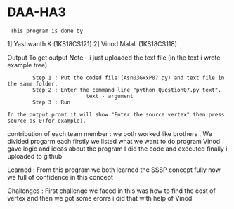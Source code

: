 # DAA-HA3
     This program is done by 
1] Yashwanth K  (1KS18CS121)
2] Vinod Malali (1KS18CS118)

Output 
    To get output 
    Note - i just uploaded the text file (in the text i wrote example tree).
   
            Step 1 : Put the coded file (Asn03GxxP07.py) and text file in the same folder.
            Step 2 : Enter the command line "python Question07.py text".
                             text - argument 
            Step 3 : Run 
    
    In the output promt it will show "Enter the source vertex" then press source as 0(for example).

contribution of each team member :
      we both worked like brothers , We divided progarm each 
              firstly we listed what we want to do program 
              Vinod gave logic and ideas about the program 
              I did the code and executed finally i uploaded to github
  
   Learned : From this program we both learned the SSSP concept fully now we full of confidence in this concept 

Challenges :
        First challenge we faced in this was how to find the cost of vertex 
        and then we got some erorrs i did that with help of Vinod 
        

